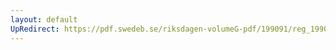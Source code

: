 ```yaml
---
layout: default
UpRedirect: https://pdf.swedeb.se/riksdagen-volumeG-pdf/199091/reg_199091/reg_199091_0148.pdf
---
```

